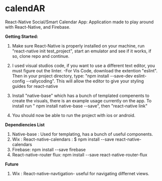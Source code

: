 # calendAR
React-Native Social/Smart Calendar App:
Application made to play around with React-Native, and Firebase. 

**Getting Started:**
1. Make sure React-Native is properly installed on your machine, run "react-native init test_project", start an emulator and see if it works, if so, clone repo and continue.

2. I used visual studios code, if you want to use a different text editor, you must figure out the linter.
  -For Vis Code, download the extention "eslint". Then in your project directory, type: "npm install --save-dev eslint-config --rallycoding". This will allow the editor to give your styling guides for react-native

3. Install "native-base" which has a bunch of templated compenents to create the visuals, there is an example usage currently on the app. To install run " npm install native-base --save", then "react-native link"

4. You should now be able to run the project with ios or android.

**Dependiencies List**
1. Native-base : Used for templating, has a bunch of useful components.
2. Wix : React-native-calendars : $ npm install --save react-native-calendars
3. Firebase: npm install --save firebase
4. React-native-router flux: npm install --save react-native-router-flux


**Future**
1. Wix : React-native-navtigation- useful for navigating differnet views.


